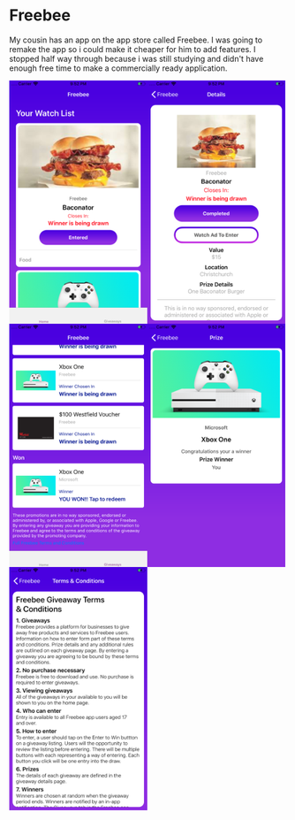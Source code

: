 # Freebee

My cousin has an app on the app store called Freebee. I was going to remake the app so i could make it cheaper for him 
to add features. I stopped half way through because i was still studying and didn't have enough free time to make 
a commercially ready application. 

<img align="left" src="images/f1.png" width="250" height="440">
<img align="left" src="images/f2.png" width="250" height="440">
<img align="left" src="images/f3.png" width="250" height="440">
<img align="left" src="images/f4.png" width="250" height="440">
<img align="left" src="images/f5.png" width="250" height="440">

